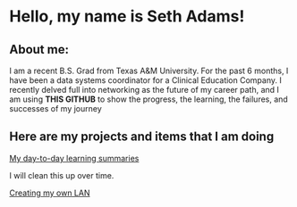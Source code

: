 <H1> Hello, my name is Seth Adams!</H1>

<h2> About me:</h2>
<p> I am a recent B.S. Grad from Texas A&M University. For the past 6 months, I have been a data systems coordinator for a Clinical Education Company.
I recently delved full into networking as the future of my career path, and I am using <b>THIS GITHUB</b>  to show the progress, the learning, the failures, and successes of my journey</p>

<h2> Here are my projects and items that I am doing</h2>

[My day-to-day learning summaries](day_to_day)

I will clean this up over time.

[Creating my own LAN](/Creating_A_LAN.md)



